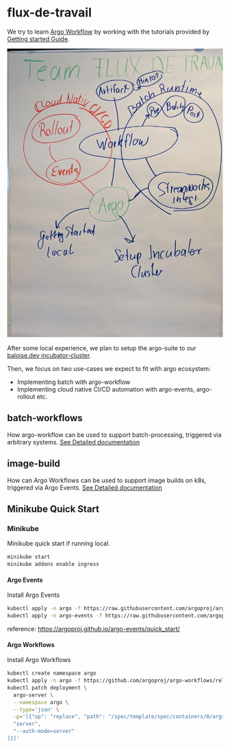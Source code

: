 # flux-de-travail

We try to learn [Argo Workflow](https://argoproj.github.io/argo-workflows/)
by working with the tutorials provided by [Getting started Guide](https://argoproj.github.io/argo-workflows/quick-start/).

![kickoff-flipchart](/assets/kickoff-flipchart.jpg)

After some local experience, we plan to setup the argo-suite to our [baloise.dev incubator-cluster](/argo-setup-incubator/README.md).

Then, we focus on two use-cases we expect to fit with argo ecosystem:

* Implementing batch with argo-workflow
* Implementing cloud native CI/CD automation with argo-events, argo-rollout etc.

## batch-workflows

How argo-workflow can be used to support batch-processing, triggered via arbitrary systems.
[See Detailed documentation](/batch-workflows/README.md)

## image-build

How can Argo Workflows can be used to support image builds on k8s, triggered via Argo Events.
[See Detailed documentation](/image-build/README.md)

## Minikube Quick Start

### Minikube

Minikube quick start if running local.

```bash
minikube start
minikube addons enable ingress
```

#### Argo Events

Install Argo Events

```bash
kubectl apply -n argo -f https://raw.githubusercontent.com/argoproj/argo-workflows/stable/manifests/install.yaml
kubectl apply -n argo-events -f https://raw.githubusercontent.com/argoproj/argo-events/stable/examples/eventbus/native.yaml

```

reference: <https://argoproj.github.io/argo-events/quick_start/>

#### Argo Workflows

Install Argo Workflows

```bash
kubectl create namespace argo
kubectl apply -n argo -f https://github.com/argoproj/argo-workflows/releases/download/v3.4.2/install.yaml
kubectl patch deployment \
  argo-server \
  --namespace argo \
  --type='json' \
  -p='[{"op": "replace", "path": "/spec/template/spec/containers/0/args", "value": [
  "server",
  "--auth-mode=server"
]}]'

```
